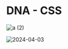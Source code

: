 # DNA - CSS


![a (2)](https://github.com/gustavocarvalho-ra/DNA-CSS/assets/137126878/b6612309-86b9-4e89-9365-4d81d5cf2aea)


![2024-04-03](https://github.com/gustavocarvalho-ra/DNA-CSS/assets/137126878/4ca7136d-d310-4ec4-84b2-a3c23ece12bc)
